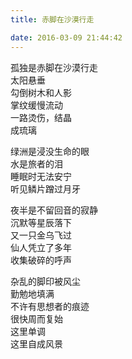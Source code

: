 ```yaml
---
title: 赤脚在沙漠行走

date: 2016-03-09 21:44:42
---
```

孤独是赤脚在沙漠行走\
太阳悬垂\
勾倒树木和人影\
掌纹缓慢流动\
一路烫伤，结晶\
成琉璃

绿洲是浸没生命的眼\
水是旅者的泪\
睡眠时无法安宁\
听见鳞片蹭过月牙

夜半是不留回音的寂静\
沉默等星辰落下\
又一只金乌飞过\
仙人凭立了多年\
收集破碎的呼声

杂乱的脚印被风尘\
勤勉地填满\
不许有思想者的痕迹\
很快周而复始\
这里单调\
这里自成风景
